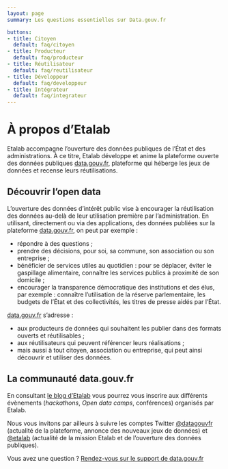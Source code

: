 ```yaml
---
layout: page
summary: Les questions essentielles sur Data.gouv.fr

buttons:
- title: Citoyen
  default: faq/citoyen
- title: Producteur
  default: faq/producteur
- title: Réutilisateur
  default: faq/reutilisateur
- title: Développeur
  default: faq/developpeur
- title: Intégrateur
  default: faq/integrateur
---
```


# À propos d’Etalab

Etalab accompagne l’ouverture des données publiques de l’État et des administrations. À ce titre, Etalab développe et anime la plateforme ouverte des données publiques [data.gouv.fr](https://www.data.gouv.fr), plateforme qui héberge les jeux de données et recense leurs réutilisations.

## Découvrir l’open data

L’ouverture des données d’intérêt public vise à encourager la réutilisation des données au-delà de leur utilisation première par l’administration. En utilisant, directement ou via des applications, des données publiées sur la plateforme [data.gouv.fr](https://www.data.gouv.fr), on peut par exemple :

- répondre à des questions ;
- prendre des décisions, pour soi, sa commune, son association ou son entreprise ;
- bénéficier de services utiles au quotidien : pour se déplacer, éviter le gaspillage alimentaire, connaître les services publics à proximité de son domicile ;
- encourager la transparence démocratique des institutions et des élus, par exemple : connaître l’utilisation de la réserve parlementaire, les budgets de l’État et des collectivités, les titres de presse aidés par l’État.

[data.gouv.fr](https://www.data.gouv.fr) s’adresse :

- aux producteurs de données qui souhaitent les publier dans des formats ouverts et réutilisables ;
- aux réutilisateurs qui peuvent référencer leurs réalisations ;
- mais aussi à tout citoyen, association ou entreprise, qui peut ainsi découvrir et utiliser des données.

## La communauté data.gouv.fr

En consultant [le blog d’Etalab](https://www.etalab.gouv.fr) vous pourrez vous inscrire aux différents évènements (_hackathons_, _Open data camps_, conférences) organisés par Etalab.

Nous vous invitons par ailleurs à suivre les comptes Twitter [@datagouvfr](https://twitter.com/datagouvfr) (actualité de la plateforme, annonce des nouveaux jeux de données) et [@etalab](https://twitter.com/etalab) (actualité de la mission Etalab et de l’ouverture des données publiques).

Vous avez une question ? [Rendez-vous sur le support de data.gouv.fr](https://support.data.gouv.fr/)
